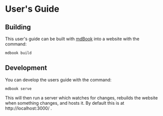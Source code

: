 # User's Guide

## Building

This user's guide can be built with [mdBook](https://rust-lang.github.io/mdBook)
into a website with the command:

    mdbook build

## Development

You can develop the users guide with the command:

    mdbook serve

This will then run a server which watches for changes, rebuilds the website when
something changes, and hosts it. By default this is at http://localhost:3000/ .
